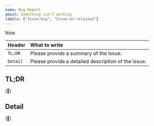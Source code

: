 ```yaml
---
name: Bug Report
about: Something isn't working
labels: ["Issue:bug", "Issue:un-released"]
---
```


> [!NOTE]
> | Header | What to write |
> |:--|:--|
> | `TL;DR` | Please provide a summary of the issue. |
> | `Detail` | Please provide a detailed description of the issue. |

## TL;DR

(📝)

## Detail

(📝)